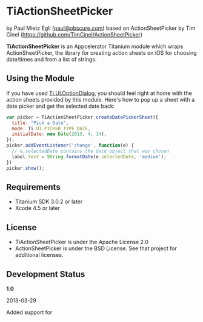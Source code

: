 # TiActionSheetPicker

by Paul Mietz Egli (paul@obscure.com)
based on ActionSheetPicker by Tim Cinel (https://github.com/TimCinel/ActionSheetPicker)

**TiActionSheetPicker** is an Appcelerator Titanium module which wraps ActionSheetPicker, the library for
creating action sheets on iOS for choosing date/times and from a list of strings.

## Using the Module

If you have used [Ti.UI.OptionDialog](http://docs.appcelerator.com/titanium/latest/#!/api/Titanium.UI.OptionDialog),
you should feel right at home with the action sheets provided by this module.  Here's how to pop up a
sheet with a date picker and get the selected date back:

```javascript
var picker = TiActionSheetPicker.createDatePickerSheet({
  title: "Pick a Date",
  mode: Ti.UI.PICKER_TYPE_DATE,
  initialDate: new Date(2013, 4, 14),
});
picker.addEventListener('change', function(e) {
  // e.selectedDate contains the date object that was chosen
  label.text = String.formatDate(e.selectedDate, 'medium');
})
picker.show();
```


## Requirements

* Titanium SDK 3.0.2 or later
* Xcode 4.5 or later

## License

* TiActionSheetPicker is under the Apache License 2.0
* ActionSheetPicker is under the BSD License. See that project for additional licenses.

## Development Status 

**1.0**

2013-03-29

Added support for 